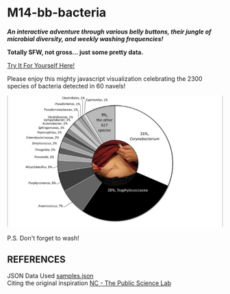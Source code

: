 # M14-bb-bacteria

***An interactive adventure through various belly buttons, their jungle of microbial diversity, and weekly washing frequencies!*** <br>

**Totally SFW, not gross... just some pretty data.**<br>

<a href='https://famndox.github.io/M14-bb-bacteria/index.html'>Try It For Yourself Here!</a><br>

Please enjoy this mighty javascript visualization celebrating the 2300 species of bacteria detected in 60 navels!<br>

![Body Image](navel.jpg "Tasty Pie")<br>

P.S. Don't forget to wash!

REFERENCES
-

JSON Data Used <a href='https://static.bc-edx.com/data/dl-1-2/m14/lms/starter/samples.json'>samples.json</a><br>
Citing the original inspiration <a href='https://robdunnlab.com/projects/belly-button-biodiversity/results-and-data/'>NC - The Public Science Lab</a><br>
